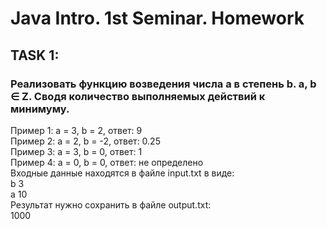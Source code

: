 # Java Intro. 1st Seminar. Homework
## TASK 1:
### Реализовать функцию возведения числа а в степень b. a, b ∈ Z. Сводя количество выполняемых действий к минимуму.
Пример 1: а = 3, b = 2, ответ: 9  
Пример 2: а = 2, b = -2, ответ: 0.25  
Пример 3: а = 3, b = 0, ответ: 1  
Пример 4: а = 0, b = 0, ответ: не определено  
Bходные данные находятся в файле input.txt в виде:  
b 3  
a 10  
Результат нужно сохранить в файле output.txt:   
1000